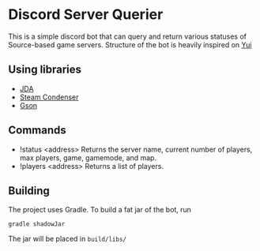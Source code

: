 # Discord Server Querier
This is a simple discord bot that can query and return various statuses of Source-based game servers.
Structure of the bot is heavily inspired on [Yui](https://github.com/DV8FromTheWorld/Yui)

## Using libraries
* [JDA](https://github.com/DV8FromTheWorld/JDA)
* [Steam Condenser](https://github.com/koraktor/steam-condenser-java)
* [Gson](https://github.com/google/gson)

## Commands
* !status \<address\> Returns the server name, current number of players, max players, game, gamemode, and map.
* !players \<address\> Returns a list of players.

## Building
The project uses Gradle. To build a fat jar of the bot, run

```gradle shadowJar```

The jar will be placed in `build/libs/`